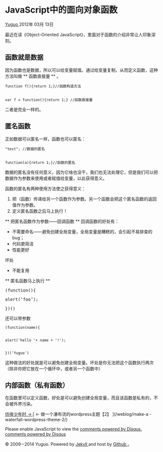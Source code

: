 #  JavaScript中的面向对象函数

[ Yuguo ](http://yuguo.us) 2012年 03月 13日

最近在读《Object-Oriented JavaScript》，里面对于函数的介绍非常让人印象深刻。

##  函数就是数据

因为函数也是数据，所以可以给变量赋值。通过给变量复制，从而定义函数，这种方法叫做 ** 函数直接量 ** 。

    
    
    function f(){return 1;}//函数构造方法
    
    
    var f = function(){return 1;} //函数直接量

二者是完全一样的。

##  匿名函数

正如数据可以匿名一样，函数也可以匿名：

    
    
    "test"; //数据的匿名
    
    
    function(a){return 1;}//函数的匿名

数据的匿名没有任何意义，因为它啥也没干，我们也无法处理它，但是我们可以把数据作为参数来使用或者赋值给变量，以此获得意义。

函数的匿名有两种使用方法使之获得意义：

  1. 把（函数）传递给另一个函数作为参数。另一个函数会把这个匿名函数的返回值作为参数。 
  2. 定义匿名函数之后马上执行！ 

** 把匿名函数作为参数——回调函数 ** 回调函数的好处有： 

  * 不需要命名——避免创建全局变量，全局变量是糟糕的，会引起不易排查的bug； 
  * 代码更简洁 
  * 性能更好 

坏处

  * 不能复用 

** 匿名函数马上执行 ** <pre>(function(){</pre><pre>alert(‘foo’);</pre><pre>})()</pre> 还可以带参数 
    
    
    (function(name){
    
    
    alert('hello '+ name + '!');
    
    
    })('Yuguo')

这种做法的好处就是可以避免创建全局变量。坏处是你无法把这个函数执行两次（除非你把它放在一个循环中，或者另一个函数中）

##  内部函数（私有函数）

在函数里可以定义函数，好处是可以避免创建全局变量，而且该函数是私有的，不会被外界污染。

[ 彷徨少年时 → ](/weblog/young/) [ ← 做一个瀑布流的wordpress主题【2】 ](/weblog/make-a
-waterfall-wordpress-theme-2/)

Please enable JavaScript to view the [ comments powered by Disqus.
](http://disqus.com/?ref_noscript) [ comments powered by  Disqus
](http://disqus.com)

© 2009 – 2014 Yuguo. Powered by [ Jekyll ](https://github.com/mojombo/jekyll)
and host by [ Github ](https://github.com/yuguo) 。

